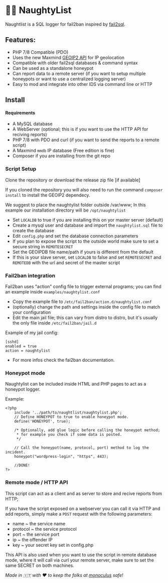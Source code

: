 # 🎅🏻 NaughtyList

Naughtlist is a SQL logger for fail2ban inspired by [fail2sql](http://fail2sql.sourceforge.net/).

## Features: 

* PHP 7/8 Compatible (PDO)
* Uses the new Maxmind [GEOIP2 API](https://github.com/maxmind/GeoIP2-php) for IP geolocation
* Compatible with older fail2sql databases & command syntax
* Can be used as a standalone honeypot
* Can report data to a remote server (if you want to setup multiple honeypots or want to use a centralized logging server)
* Easy to mod and integrate into other IDS via command line or HTTP

## Install

#### Requirements 
* A MySQL database
* A WebServer (optional; this is if you want to use the HTTP API for reciving reports)
* PHP 7/8 with PDO and curl (if you want to send the reports to a remote script)
* A Maxmind `mmdb` IP database (Free edition is fine) 
* Composer if you are installing from the git repo

### Script Setup

Clone the repository or download the release zip file [if available]

If you cloned the repository you will also need to run the command `composer install` to install the GEOIP2 dependecy. 

We suggest to place the naughtylist folder outside /var/www; In this example our installation directory will be `/opt/naughtylist`

* Set `LOCALDB` to true if you are installing this on yor master server (default)
* Create a mysql user and database and import the `naughtylist.sql` file to create the database
* Edit `config.php` and set the database connection parameters
* If you plan to expose the script to the outside world make sure to set a secure string in `REMOTESECRET`
* Set the GEOIPDB file name/path if yours is different from the default
* If this is your slave server, set `LOCALDB` to false and set `REMOTESECRET` and `REMOTEDB` with the url and secret of the master script

### Fail2ban integration

Fail2ban uses "action" config file to trigger external programs; you can find an example inside `examples/naughtylist.conf`

* Copy the example file to `/etc/fail2ban/action.d/naughtylist.conf` 
* (optionally) change the path and settings inside the config file to match your configuration
* Edit the main jail file; this can vary from distro to distro, but it's usually the only file inside `/etc/fail2ban/jail.d`

Example of my jail config:

	[sshd]
	enabled = true
	action = naughtylist

* For more infos check the fai2ban documentation. 

### Honeypot mode

Naughtylist can be included inside HTML and PHP pages to act as a honeypot logger. 

Example:


	<?php
		include '../path/to/naughtlist/naughtylist.php';
		// Define HONEYPOT to true to enable honeypot mode.
		define('HONEYPOT', true);

		/* Optionally, add glue logic before calling the honeypot method;
		 * for example you check if some data is posted.
		 */

		// Call the honeypot(name, protocol, port) method to log the incident.
		honeypot("wordpress-login", "https", 443);

		//DONE!
	?>

<!-- INSERT FAKE HONEYPOT LURING PAGE --> 


### Remote mode / HTTP API

This script can act as a client and as server to store and recive reports from HTTP;

If you have the script exposed on a webserver you can call it via HTTP and add reports, simply make a `POST` request with the following parameters:

- name ~ the service name
- protocol ~ the service protocol
- port ~ the service port
- ip ~ the offender IP
- key ~ your secret key set in config.php

This API is also used when you want to use the script in remote database mode, where it will call via curl your remote server, make sure to set the same SECRET on both machines.





_Made in 🇮🇹 with ❤️ to keep the folks at [monoculus](monocul.us) safe!_